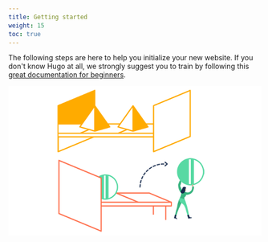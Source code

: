 ```yaml
---
title: Getting started
weight: 15
toc: true
---
```


The following steps are here to help you initialize your new website. If you don't know Hugo at all, we strongly suggest you to train by following this [great documentation for beginners](https://gohugo.io/overview/quickstart/).


![Grav Overview](images/weightlifting.png?width=60%)